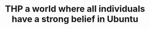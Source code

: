 ---
title: "THP a world where all individuals have a strong belief in Ubuntu"
infoslide: "Ubuntu (I am because we are) is a philosophical belief that asserts that people's identities should be shaped by, and their obligations should primarily be owed to, their communities"
round: "Final"
weight: 14
videos: ['ra9Ud3aVE0g']
tags: ['The Human Experience']
layout: "motion"
categories: ["motions"]
---